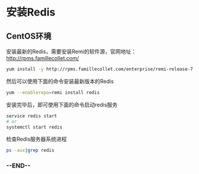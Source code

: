 # 安装Redis

## CentOS环境
安装最新的Redis，需要安装Remi的软件源，官网地址：http://rpms.famillecollet.com/
```bash
yum install -y http://rpms.famillecollet.com/enterprise/remi-release-7.rpm
```

然后可以使用下面的命令安装最新版本的Redis
```bash
yum --enablerepo=remi install redis
```

安装完毕后，即可使用下面的命令启动redis服务
```bash
service redis start
# or
systemctl start redis
```

检查Redis服务器系统进程
```bash
ps -aux|grep redis
```

### --END--
